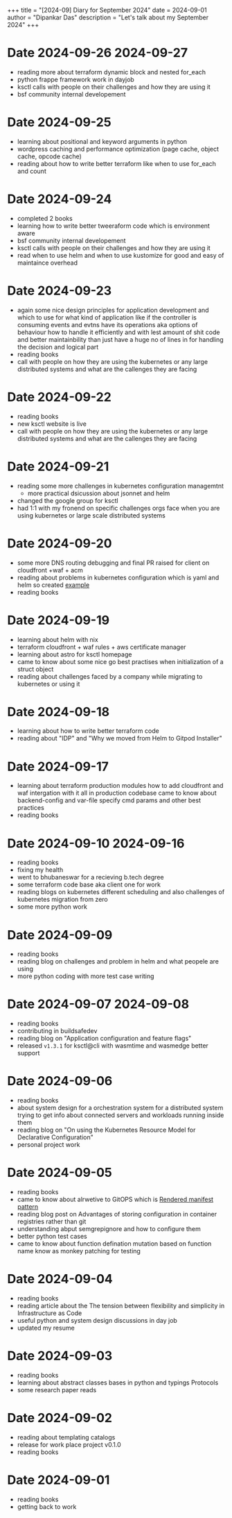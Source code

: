 +++
title = "[2024-09] Diary for September 2024"
date = 2024-09-01
author = "Dipankar Das"
description = "Let's talk about my September 2024"
+++

# Date 2024-09-26 2024-09-27
* reading more about terraform dynamic block and nested for_each
* python frappe framework work in dayjob
* ksctl calls with people on their challenges and how they are using it
* bsf community internal developement

# Date 2024-09-25
* learning about positional and keyword arguments in python
* wordpress caching and performance optimization (page cache, object cache, opcode cache)
* reading about how to write better terraform  like when to use for_each and count

# Date 2024-09-24
* completed 2 books
* learning how to write better tweeraform code which is environment aware
* bsf community internal developement
* ksctl calls with people on their challenges and how they are using it
* read when to use helm and when to use kustomize for good and easy of maintaince overhead

# Date 2024-09-23
* again some nice design principles for application development and which to use for what kind of application like if the controller is consuming events and evtns have its operations aka options of behaviour how to handle it efficiently and with lest amount of shit code and better maintainbility than just have a huge no of lines in for handling the decision and logical part
* reading books
* call with people on how they are using the kubernetes or any large distributed systems and what are the callenges they are facing

# Date 2024-09-22
* reading books
* new ksctl website is live
* call with people on how they are using the kubernetes or any large distributed systems and what are the callenges they are facing

# Date 2024-09-21
* reading some more challenges in kubernetes configuration managemtnt
  * more practical dsicussion about jsonnet and helm
* changed the google group for ksctl
* had 1:1 with my fronend on specific challenges orgs face when you are using kubernetes or large scale distributed systems

# Date 2024-09-20
* some more DNS routing debugging and final PR raised for client on cloudfront +waf + acm
* reading about problems in kubernetes configuration which is yaml and helm so created [example](https://github.com/ksctl/enhancements/tree/main/poc/jsonnet)
* reading books

# Date 2024-09-19
* learning about helm with nix
* terraform cloudfront + waf rules + aws certificate manager
* learning about astro for ksctl homepage
* came to know about some nice go best practises when initialization of a struct object
* reading about challenges faced by a company while migrating to kubernetes or using it

# Date 2024-09-18
* learning about how to write better terraform code
* reading about "IDP" and "Why we moved from Helm to Gitpod Installer"

# Date 2024-09-17
* learning about terraform production modules how to add cloudfront and waf intergation with it all in production codebase came to know about backend-config and var-file specify cmd params and other best practices
* reading books

# Date 2024-09-10 2024-09-16
* reading books
* fixing my health
* went to bhubaneswar for a recieving b.tech degree
* some terraform code base aka client one for work
* reading blogs on kubernetes different scheduling and also challenges of kubernetes migration from zero
* some more python work

# Date 2024-09-09
* reading books
* reading blog on challenges and problem in helm and what peopele are using
* more python coding with more test case writing

# Date 2024-09-07 2024-09-08
* reading books
* contributing in buildsafedev
* reading blog on "Application configuration and feature flags"
* released `v1.3.1` for ksctl@cli with wasmtime and wasmedge better support

# Date 2024-09-06
* reading books
* about system design for a orchestration system for a distributed system trying to get info about connected servers and workloads running inside them
* reading blog on "On using the Kubernetes Resource Model for Declarative Configuration"
* personal project work

# Date 2024-09-05
* reading books
* came to know about alrwetive to GitOPS which is [Rendered manifest pattern](https://akuity.io/blog/the-rendered-manifests-pattern/)
* reading blog post on Advantages of storing configuration in container registries rather than git
* understanding abput semgrepignore and how to configure them
* better python test cases
* came to know about function defination mutation based on function name know as monkey patching for testing

# Date 2024-09-04
* reading books
* reading article about the The tension between flexibility and simplicity in Infrastructure as Code
* useful python and system design discussions in day job
* updated my resume

# Date 2024-09-03
* reading books
* learning about abstract classes bases in python and typings Protocols
* some research paper reads

# Date 2024-09-02
* reading about templating catalogs
* release for work place project v0.1.0
* reading books

# Date 2024-09-01
* reading books
* getting back to work

